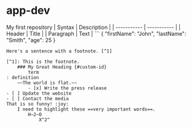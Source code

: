 # app-dev
My first repository
| Syntax | Description |
| ----------- | ----------- |
| Header | Title |
| Paragraph | Text |
	```
{
  "firstName": "John",
  "lastName": "Smith",
  "age": 25
}
```
Here's a sentence with a footnote. [^1]

[^1]: This is the footnote.
	### My Great Heading {#custom-id}
		term
: definition
	~~The world is flat.~~
		- [x] Write the press release
- [ ] Update the website
- [ ] Contact the media
That is so funny! :joy:
	I need to highlight these ==very important words==.
		H~2~O
			X^2^
